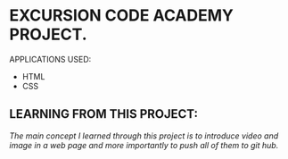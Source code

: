 # EXCURSION CODE ACADEMY PROJECT.
APPLICATIONS USED:
*  HTML
*  CSS
## LEARNING FROM THIS PROJECT:
_The main concept I learned through this project is to introduce video and image in a web page and more importantly to push all of them to git hub._
